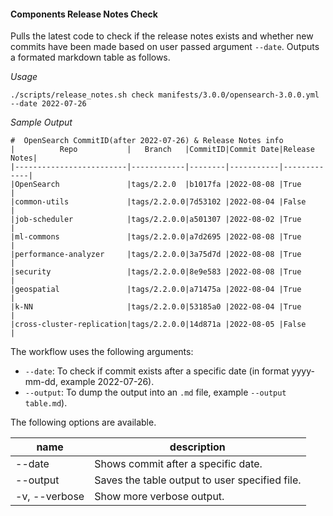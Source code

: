 #### Components Release Notes Check 

Pulls the latest code to check if the release notes exists and whether new commits have been made based on user passed argument `--date`. Outputs a formated markdown table as follows.

*Usage*
```
./scripts/release_notes.sh check manifests/3.0.0/opensearch-3.0.0.yml --date 2022-07-26
```

*Sample Output*
```
#  OpenSearch CommitID(after 2022-07-26) & Release Notes info
|          Repo           |   Branch   |CommitID|Commit Date|Release Notes|
|-------------------------|------------|--------|-----------|-------------|
|OpenSearch               |tags/2.2.0  |b1017fa |2022-08-08 |True         |
|common-utils             |tags/2.2.0.0|7d53102 |2022-08-04 |False        |
|job-scheduler            |tags/2.2.0.0|a501307 |2022-08-02 |True         |
|ml-commons               |tags/2.2.0.0|a7d2695 |2022-08-08 |True         |
|performance-analyzer     |tags/2.2.0.0|3a75d7d |2022-08-08 |True         |
|security                 |tags/2.2.0.0|8e9e583 |2022-08-08 |True         |
|geospatial               |tags/2.2.0.0|a71475a |2022-08-04 |True         |
|k-NN                     |tags/2.2.0.0|53185a0 |2022-08-04 |True         |
|cross-cluster-replication|tags/2.2.0.0|14d871a |2022-08-05 |False        |
```

The workflow uses the following arguments:
* `--date`: To check if commit exists after a specific date (in format yyyy-mm-dd, example 2022-07-26).
* `--output`: To dump the output into an `.md` file, example `--output table.md`).


The following options are available.

| name               | description                                                             |
|--------------------|-------------------------------------------------------------------------|
| --date             | Shows commit after a specific date.                                     |
| --output           | Saves the table output to user specified file.  		       	       |
| -v, --verbose      | Show more verbose output.                                               |
